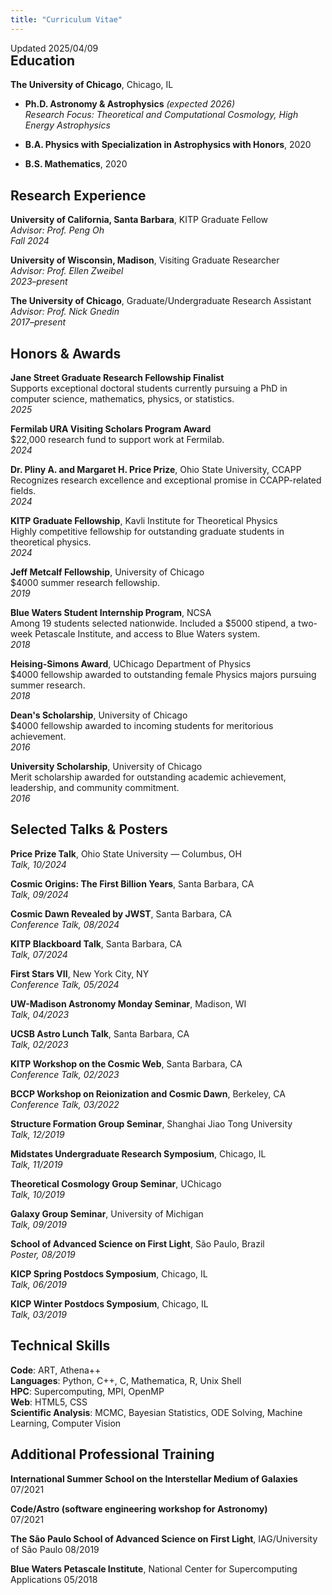 ```yaml
---
title: "Curriculum Vitae"
---
```

<div style="margin-bottom: -30px;">Updated 2025/04/09</div>

## Education

**The University of Chicago**, Chicago, IL  
- **Ph.D. Astronomy & Astrophysics** *(expected 2026)*  
  *Research Focus: Theoretical and Computational Cosmology, High Energy Astrophysics*

- **B.A. Physics with Specialization in Astrophysics with Honors**, 2020
- **B.S. Mathematics**, 2020  

## Research Experience

**University of California, Santa Barbara**, KITP Graduate Fellow  
*Advisor: Prof. Peng Oh*  
*Fall 2024*

**University of Wisconsin, Madison**, Visiting Graduate Researcher  
*Advisor: Prof. Ellen Zweibel*  
*2023–present*

**The University of Chicago**, Graduate/Undergraduate Research Assistant  
*Advisor: Prof. Nick Gnedin*  
*2017–present*

## Honors & Awards

**Jane Street Graduate Research Fellowship Finalist**  
Supports exceptional doctoral students currently pursuing a PhD in computer science, mathematics, physics, or statistics.  
*2025*

**Fermilab URA Visiting Scholars Program Award**  
\$22,000 research fund to support work at Fermilab.  
*2024*

**Dr. Pliny A. and Margaret H. Price Prize**, Ohio State University, CCAPP  
Recognizes research excellence and exceptional promise in CCAPP-related fields.  
*2024*

**KITP Graduate Fellowship**, Kavli Institute for Theoretical Physics  
Highly competitive fellowship for outstanding graduate students in theoretical physics.  
*2024*

**Jeff Metcalf Fellowship**, University of Chicago  
\$4000 summer research fellowship.  
*2019*

**Blue Waters Student Internship Program**, NCSA  
Among 19 students selected nationwide. Included a \$5000 stipend, a two-week Petascale Institute, and access to Blue Waters system.  
*2018*

**Heising-Simons Award**, UChicago Department of Physics  
\$4000 fellowship awarded to outstanding female Physics majors pursuing summer research.  
*2018*

**Dean's Scholarship**, University of Chicago  
\$4000 fellowship awarded to incoming students for meritorious achievement.  
*2016*

**University Scholarship**, University of Chicago  
Merit scholarship awarded for outstanding academic achievement, leadership, and community commitment.  
*2016*

## Selected Talks & Posters

**Price Prize Talk**, Ohio State University — Columbus, OH  
*Talk, 10/2024*

**Cosmic Origins: The First Billion Years**, Santa Barbara, CA  
*Talk, 09/2024*

**Cosmic Dawn Revealed by JWST**, Santa Barbara, CA  
*Conference Talk, 08/2024*

**KITP Blackboard Talk**, Santa Barbara, CA  
*Talk, 07/2024*

**First Stars VII**, New York City, NY  
*Conference Talk, 05/2024*

**UW-Madison Astronomy Monday Seminar**, Madison, WI  
*Talk, 04/2023*

**UCSB Astro Lunch Talk**, Santa Barbara, CA  
*Talk, 02/2023*

**KITP Workshop on the Cosmic Web**, Santa Barbara, CA  
*Conference Talk, 02/2023*

**BCCP Workshop on Reionization and Cosmic Dawn**, Berkeley, CA  
*Conference Talk, 03/2022*

**Structure Formation Group Seminar**, Shanghai Jiao Tong University  
*Talk, 12/2019*

**Midstates Undergraduate Research Symposium**, Chicago, IL  
*Talk, 11/2019*

**Theoretical Cosmology Group Seminar**, UChicago  
*Talk, 10/2019*

**Galaxy Group Seminar**, University of Michigan  
*Talk, 09/2019*

**School of Advanced Science on First Light**, São Paulo, Brazil  
*Poster, 08/2019*

**KICP Spring Postdocs Symposium**, Chicago, IL  
*Talk, 06/2019*

**KICP Winter Postdocs Symposium**, Chicago, IL  
*Talk, 03/2019*


## Technical Skills

**Code**: ART, Athena++  
**Languages**: Python, C++, C, Mathematica, R, Unix Shell  
**HPC**: Supercomputing, MPI, OpenMP  
**Web**: HTML5, CSS  
**Scientific Analysis**: MCMC, Bayesian Statistics, ODE Solving, Machine Learning, Computer Vision


## Additional Professional Training

**International Summer School on the Interstellar Medium of Galaxies**  
07/2021

**Code/Astro (software engineering workshop for Astronomy)**  
07/2021

**The São Paulo School of Advanced Science on First Light**, IAG/University of São Paulo
08/2019

**Blue Waters Petascale Institute**, National Center for Supercomputing Applications 
05/2018